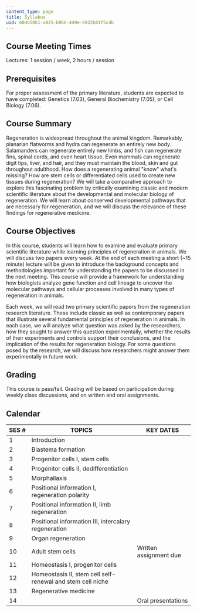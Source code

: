 ```yaml
---
content_type: page
title: Syllabus
uid: 604b50b1-a825-b066-449e-b922b01f5cdb
---
```


Course Meeting Times
--------------------

Lectures: 1 session / week, 2 hours / session

Prerequisites
-------------

For proper assessment of the primary literature, students are expected to have completed: Genetics (7.03), General Biochemistry (7.05), or Cell Biology (7.06).

Course Summary
--------------

Regeneration is widespread throughout the animal kingdom. Remarkably, planarian flatworms and hydra can regenerate an entirely new body. Salamanders can regenerate entirely new limbs, and fish can regenerate fins, spinal cords, and even heart tissue. Even mammals can regenerate digit tips, liver, and hair, and they must maintain the blood, skin and gut throughout adulthood. How does a regenerating animal "know" what's missing? How are stem cells or differentiated cells used to create new tissues during regeneration? We will take a comparative approach to explore this fascinating problem by critically examining classic and modern scientific literature about the developmental and molecular biology of regeneration. We will learn about conserved developmental pathways that are necessary for regeneration, and we will discuss the relevance of these findings for regenerative medicine.

Course Objectives
-----------------

In this course, students will learn how to examine and evaluate primary scientific literature while learning principles of regeneration in animals. We will discuss two papers every week. At the end of each meeting a short (~15 minute) lecture will be given to introduce the background concepts and methodologies important for understanding the papers to be discussed in the next meeting. This course will provide a framework for understanding how biologists analyze gene function and cell lineage to uncover the molecular pathways and cellular processes involved in many types of regeneration in animals.

Each week, we will read two primary scientific papers from the regeneration research literature. These include classic as well as contemporary papers that illustrate several fundamental principles of regeneration in animals. In each case, we will analyze what question was asked by the researchers, how they sought to answer this question experimentally, whether the results of their experiments and controls support their conclusions, and the implication of the results for regeneration biology. For some questions posed by the research, we will discuss how researchers might answer them experimentally in future work.

Grading
-------

This course is pass/fail. Grading will be based on participation during weekly class discussions, and on written and oral assignments.

Calendar
--------

| SES # | TOPICS | KEY DATES |
| --- | --- | --- |
| 1 | Introduction | &nbsp; |
| 2 | Blastema formation | &nbsp; |
| 3 | Progenitor cells I, stem cells | &nbsp; |
| 4 | Progenitor cells II, dedifferentiation | &nbsp; |
| 5 | Morphallaxis | &nbsp; |
| 6 | Positional information I, regeneration polarity | &nbsp; |
| 7 | Positional information II, limb regeneration | &nbsp; |
| 8 | Positional information III, intercalary regeneration | &nbsp; |
| 9 | Organ regeneration | &nbsp; |
| 10 | Adult stem cells | Written assignment due |
| 11 | Homeostasis I, progenitor cells | &nbsp; |
| 12 | Homeostasis II, stem cell self-renewal and stem cell niche | &nbsp; |
| 13 | Regenerative medicine | &nbsp; |
| 14 | &nbsp; | Oral presentations